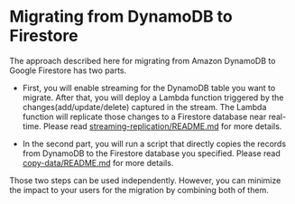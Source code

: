 
# Migrating from DynamoDB to Firestore

The approach described here for migrating from Amazon DynamoDB to Google Firestore has two parts.

-  First, you will enable streaming for the DynamoDB table you want to migrate. After that, you will deploy a Lambda function triggered by the changes(add/update/delete) captured in the stream. The Lambda function will replicate those changes to a Firestore database near real-time. Please read [streaming-replication/README.md](./streaming-replication/README.md) for more details.

- In the second part, you will run a script that directly copies the records from DynamoDB to the Firestore database you specified. Please read [copy-data/README.md](./copy-data/README.md) for more details.

Those two steps can be used independently. However, you can minimize the impact to your users for the migration by combining both of them.
